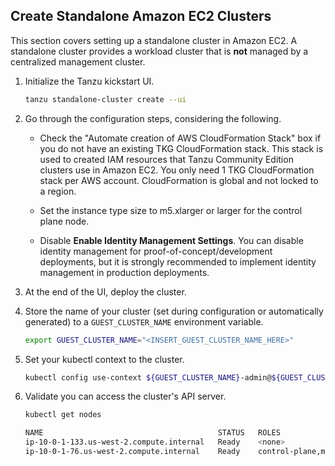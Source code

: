 ## Create Standalone Amazon EC2 Clusters

This section covers setting up a standalone cluster in Amazon EC2. A standalone cluster provides a workload cluster that is **not** managed by a centralized management cluster.

1. Initialize the Tanzu kickstart UI.

    ```sh
    tanzu standalone-cluster create --ui
    ```

1. Go through the configuration steps, considering the following.


   * Check the "Automate creation of AWS CloudFormation Stack" box if you do not have an existing TKG CloudFormation stack. This stack is used to created IAM resources that Tanzu Community Edition clusters use in Amazon EC2.
     You only need 1 TKG CloudFormation stack per AWS account. CloudFormation is global and not locked to a region.
  
   * Set the instance type size to m5.xlarger or larger for the control plane node.

   * Disable **Enable Identity Management Settings**. You can disable identity management for proof-of-concept/development deployments, but it is strongly recommended to implement identity management in production deployments.

1. At the end of the UI, deploy the cluster.

1. Store the name of your cluster (set during configuration or automatically generated) to a
   `GUEST_CLUSTER_NAME` environment variable.

    ```sh
    export GUEST_CLUSTER_NAME="<INSERT_GUEST_CLUSTER_NAME_HERE>"
    ```

1. Set your kubectl context to the cluster.

    ```sh
    kubectl config use-context ${GUEST_CLUSTER_NAME}-admin@${GUEST_CLUSTER_NAME}
    ```

1. Validate you can access the cluster's API server.

    ```sh
    kubectl get nodes

    NAME                                       STATUS   ROLES                  AGE    VERSION
    ip-10-0-1-133.us-west-2.compute.internal   Ready    <none>                 123m   v1.20.1+vmware.2
    ip-10-0-1-76.us-west-2.compute.internal    Ready    control-plane,master   125m   v1.20.1+vmware.2
    ```
